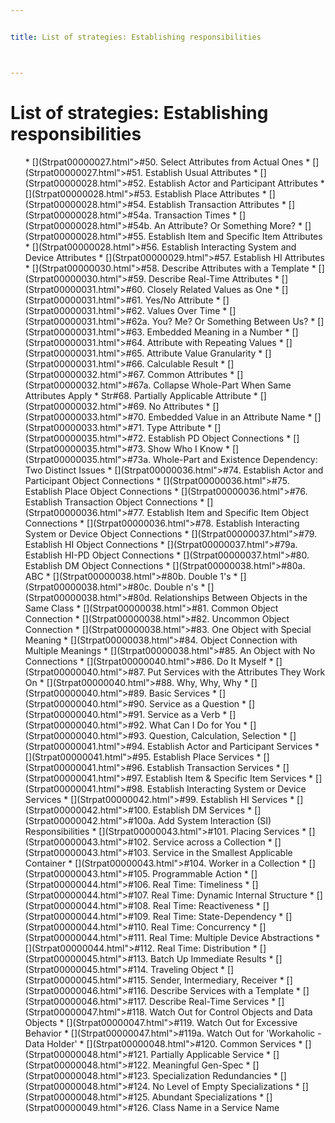 ```yaml
---


title: List of strategies: Establishing responsibilities



---
```


# List of strategies: Establishing responsibilities

<ul>
* [](Strpat00000027.html">#50.</a> Select Attributes from Actual Ones</li>
* [](Strpat00000027.html">#51.</a> Establish Usual Attributes</li>
* [](Strpat00000028.html">#52.</a> Establish Actor and Participant Attributes</li>
* [](Strpat00000028.html">#53.</a> Establish Place Attributes</li>
* [](Strpat00000028.html">#54.</a> Establish Transaction Attributes</li>
* [](Strpat00000028.html">#54a.</a> Transaction Times</li>
* [](Strpat00000028.html">#54b.</a> An Attribute? Or Something More?</li>
* [](Strpat00000028.html">#55.</a> Establish Item and Specific Item Attributes</li>
* [](Strpat00000028.html">#56.</a> Establish Interacting System and Device Attributes</li>
* [](Strpat00000029.html">#57.</a> Establish HI Attributes</li>
* [](Strpat00000030.html">#58.</a> Describe Attributes with a Template</li>
* [](Strpat00000030.html">#59.</a> Describe Real-Time Attributes</li>
* [](Strpat00000031.html">#60.</a> Closely Related Values as One</li>
* [](Strpat00000031.html">#61.</a> Yes/No Attribute</li>
* [](Strpat00000031.html">#62.</a> Values Over Time</li>
* [](Strpat00000031.html">#62a.</a> You? Me? Or Something Between Us?</li>
* [](Strpat00000031.html">#63.</a> Embedded Meaning in a Number</li>
* [](Strpat00000031.html">#64.</a> Attribute with Repeating Values</li>
* [](Strpat00000031.html">#65.</a> Attribute Value Granularity</li>
* [](Strpat00000031.html">#66.</a> Calculable Result</li>
* [](Strpat00000032.html">#67.</a> Common Attributes</li>
* [](Strpat00000032.html">#67a.</a> Collapse Whole-Part When Same Attributes Apply</li>
* Str#68. Partially Applicable Attribute </li>
* [](Strpat00000032.html">#69.</a> No Attributes</li>
* [](Strpat00000033.html">#70.</a> Embedded Value in an Attribute Name</li>
* [](Strpat00000033.html">#71.</a> Type Attribute</li>
* [](Strpat00000035.html">#72.</a> Establish PD Object Connections</li>
* [](Strpat00000035.html">#73.</a> Show Who I Know</li>
* [](Strpat00000035.html">#73a.</a> Whole-Part and Existence Dependency: Two Distinct Issues</li>
* [](Strpat00000036.html">#74.</a> Establish Actor and Participant Object Connections</li>
* [](Strpat00000036.html">#75.</a> Establish Place Object Connections</li>
* [](Strpat00000036.html">#76.</a> Establish Transaction Object Connections</li>
* [](Strpat00000036.html">#77.</a> Establish Item and Specific Item Object Connections</li>
* [](Strpat00000036.html">#78.</a> Establish Interacting System or Device Object Connections</li>
* [](Strpat00000037.html">#79.</a> Establish HI Object Connections</li>
* [](Strpat00000037.html">#79a.</a> Establish HI-PD Object Connections</li>
* [](Strpat00000037.html">#80.</a> Establish DM Object Connections</li>
* [](Strpat00000038.html">#80a.</a> ABC</li>
* [](Strpat00000038.html">#80b.</a> Double 1's</li>
* [](Strpat00000038.html">#80c.</a> Double n's</li>
* [](Strpat00000038.html">#80d.</a> Relationships Between Objects in the Same Class</li>
* [](Strpat00000038.html">#81.</a> Common Object Connection</li>
* [](Strpat00000038.html">#82.</a> Uncommon Object Connection</li>
* [](Strpat00000038.html">#83.</a> One Object with Special Meaning</li>
* [](Strpat00000038.html">#84.</a> Object Connection with Multiple Meanings</li>
* [](Strpat00000038.html">#85.</a> An Object with No Connections</li>
* [](Strpat00000040.html">#86.</a> Do It Myself</li>
* [](Strpat00000040.html">#87.</a> Put Services with the Attributes They Work On </li>
* [](Strpat00000040.html">#88.</a> Why, Why, Why</li>
* [](Strpat00000040.html">#89.</a> Basic Services</li>
* [](Strpat00000040.html">#90.</a> Service as a Question</li>
* [](Strpat00000040.html">#91.</a> Service as a Verb</li>
* [](Strpat00000040.html">#92.</a> What Can I Do for You</li>
* [](Strpat00000040.html">#93.</a> Question, Calculation, Selection</li>
* [](Strpat00000041.html">#94.</a> Establish Actor and Participant Services</li>
* [](Strpat00000041.html">#95.</a> Establish Place Services</li>
* [](Strpat00000041.html">#96.</a> Establish Transaction Services</li>
* [](Strpat00000041.html">#97.</a> Establish Item &amp; Specific Item Services</li>
* [](Strpat00000041.html">#98.</a> Establish Interacting System or Device Services</li>
* [](Strpat00000042.html">#99.</a> Establish HI Services</li>
* [](Strpat00000042.html">#100.</a> Establish DM Services</li>
* [](Strpat00000042.html">#100a.</a> Add System Interaction (SI) Responsibilities</li>
* [](Strpat00000043.html">#101.</a> Placing Services</li>
* [](Strpat00000043.html">#102.</a> Service across a Collection</li>
* [](Strpat00000043.html">#103.</a> Service in the Smallest Applicable Container</li>
* [](Strpat00000043.html">#104.</a> Worker in a Collection</li>
* [](Strpat00000043.html">#105.</a> Programmable Action</li>
* [](Strpat00000044.html">#106.</a> Real Time: Timeliness</li>
* [](Strpat00000044.html">#107.</a> Real Time: Dynamic Internal Structure</li>
* [](Strpat00000044.html">#108.</a> Real Time: Reactiveness</li>
* [](Strpat00000044.html">#109.</a> Real Time: State-Dependency</li>
* [](Strpat00000044.html">#110.</a> Real Time: Concurrency</li>
* [](Strpat00000044.html">#111.</a> Real Time: Multiple Device Abstractions</li>
* [](Strpat00000044.html">#112.</a> Real Time: Distribution</li>
* [](Strpat00000045.html">#113.</a> Batch Up Immediate Results</li>
* [](Strpat00000045.html">#114.</a> Traveling Object</li>
* [](Strpat00000045.html">#115.</a> Sender, Intermediary, Receiver</li>
* [](Strpat00000046.html">#116.</a> Describe Services with a Template</li>
* [](Strpat00000046.html">#117.</a> Describe Real-Time Services</li>
* [](Strpat00000047.html">#118.</a> Watch Out for Control Objects and Data Objects</li>
* [](Strpat00000047.html">#119.</a> Watch Out for Excessive Behavior</li>
* [](Strpat00000047.html">#119a.</a> Watch Out for 'Workaholic - Data Holder'</li>
* [](Strpat00000048.html">#120.</a> Common Services </li>
* [](Strpat00000048.html">#121.</a> Partially Applicable Service </li>
* [](Strpat00000048.html">#122.</a> Meaningful Gen-Spec </li>
* [](Strpat00000048.html">#123.</a> Specialization Redundancies </li>
* [](Strpat00000048.html">#124.</a> No Level of Empty Specializations </li>
* [](Strpat00000048.html">#125.</a> Abundant Specializations </li>
* [](Strpat00000049.html">#126.</a> Class Name in a Service Name </li>
</ul>



